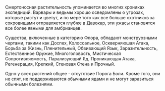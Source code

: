 Смертоносная растительность упоминается во многих хрониках экспедиций. Варвары и ведьмы хорошо осведомлены о угрозах, которые растут и цветут, и по мере того как все больше охотников за сокровищами отправляется глубже в Давокар, эти ужасы становятся все более явными для амбрианцев.

Существа, включенные в категорию Флора, обладают монструозными чертами, такими как Доспех, Колоссальное, Оскверняюшая Атака, Борьба за Жизнь, Пленительный, Обвивающий Язык, Заразительность, Естественное Оружие, Многоголовость, Мистическая Сопротивляемость, Парализующий Яд, Проникающая Атака, Регенерация, Крепкий, Стеновая Стена и Прочный.

Одно у всех растений общее - отсутствие Порога Боли. Кроме того, они не спят, не поддерживаются обычными ядами и не могут заразиться обычными болезнями.